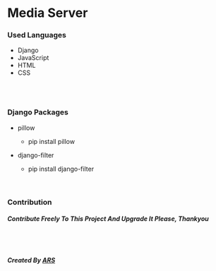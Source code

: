 # Media Server

### Used Languages
- Django
- JavaScript
- HTML
- CSS
<br>
<br>

### Django Packages
- pillow
  - pip install pillow
  
- django-filter
  - pip install django-filter
  <br>
  <br>

### Contribution
##### Contribute Freely To This Project And Upgrade It Please, Thankyou

<br>
<br>

##### Created By [ARS](http://ars.eu5.org)
